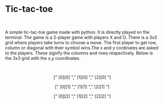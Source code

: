 # Tic-tac-toe
<p>&nbsp;</p>
A simple tic-tac-toe game made with python. It is directly played on the terminal. The game is a 2-player game with players X and O. There is a 3x3 grid where players take turns
to choose a move. The first player to get row, column or diagonal with their symbol wins.The x and y cordinates are asked to the players. These signify the columns and rows
respectively. Below is the 3x3 grid with the x,y coordinates.
<p>&nbsp;</p>
<p align="center">  
[" [0][0] "," [1][0] "," [2][0] "]</p>
<p align="center">  
[" [0][1] "," [1][1] "," [2][1] "]</p>
<p align="center"> 
[" [0][2] "," [1][2] "," [2][2] "]</p>
